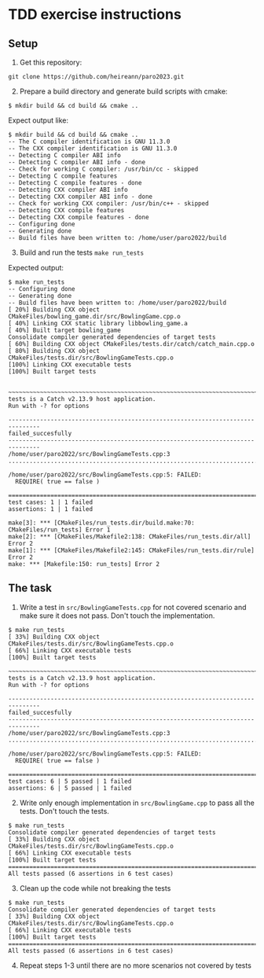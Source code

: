 # TDD exercise instructions
## Setup
1. Get this repository:
```
git clone https://github.com/heireann/paro2023.git
```
2. Prepare a build directory and generate build scripts with cmake:
```
$ mkdir build && cd build && cmake ..
```

Expect output like:
~~~
$ mkdir build && cd build && cmake ..
-- The C compiler identification is GNU 11.3.0
-- The CXX compiler identification is GNU 11.3.0
-- Detecting C compiler ABI info
-- Detecting C compiler ABI info - done
-- Check for working C compiler: /usr/bin/cc - skipped
-- Detecting C compile features
-- Detecting C compile features - done
-- Detecting CXX compiler ABI info
-- Detecting CXX compiler ABI info - done
-- Check for working CXX compiler: /usr/bin/c++ - skipped
-- Detecting CXX compile features
-- Detecting CXX compile features - done
-- Configuring done
-- Generating done
-- Build files have been written to: /home/user/paro2022/build
~~~
3. Build and run the tests
`make run_tests`    

Expected output:

```
$ make run_tests
-- Configuring done
-- Generating done
-- Build files have been written to: /home/user/paro2022/build
[ 20%] Building CXX object CMakeFiles/bowling_game.dir/src/BowlingGame.cpp.o
[ 40%] Linking CXX static library libbowling_game.a
[ 40%] Built target bowling_game
Consolidate compiler generated dependencies of target tests
[ 60%] Building CXX object CMakeFiles/tests.dir/catch/catch_main.cpp.o
[ 80%] Building CXX object CMakeFiles/tests.dir/src/BowlingGameTests.cpp.o
[100%] Linking CXX executable tests
[100%] Built target tests


~~~~~~~~~~~~~~~~~~~~~~~~~~~~~~~~~~~~~~~~~~~~~~~~~~~~~~~~~~~~~~~~~~~~~~~~~~~~~~~
tests is a Catch v2.13.9 host application.
Run with -? for options

-------------------------------------------------------------------------------
failed_succesfully
-------------------------------------------------------------------------------
/home/user/paro2022/src/BowlingGameTests.cpp:3
...............................................................................

/home/user/paro2022/src/BowlingGameTests.cpp:5: FAILED:
  REQUIRE( true == false )

===============================================================================
test cases: 1 | 1 failed
assertions: 1 | 1 failed

make[3]: *** [CMakeFiles/run_tests.dir/build.make:70: CMakeFiles/run_tests] Error 1
make[2]: *** [CMakeFiles/Makefile2:138: CMakeFiles/run_tests.dir/all] Error 2
make[1]: *** [CMakeFiles/Makefile2:145: CMakeFiles/run_tests.dir/rule] Error 2
make: *** [Makefile:150: run_tests] Error 2
```

## The task
1. Write a test in `src/BowlingGameTests.cpp` for not covered scenario and make sure it does not pass. Don't touch the implementation.
```
$ make run_tests
[ 33%] Building CXX object CMakeFiles/tests.dir/src/BowlingGameTests.cpp.o
[ 66%] Linking CXX executable tests
[100%] Built target tests

~~~~~~~~~~~~~~~~~~~~~~~~~~~~~~~~~~~~~~~~~~~~~~~~~~~~~~~~~~~~~~~~~~~~~~~~~~~~~~~
tests is a Catch v2.13.9 host application.
Run with -? for options

-------------------------------------------------------------------------------
failed_succesfully
-------------------------------------------------------------------------------
/home/user/paro2022/src/BowlingGameTests.cpp:3
...............................................................................

/home/user/paro2022/src/BowlingGameTests.cpp:5: FAILED:
  REQUIRE( true == false )

===============================================================================
test cases: 6 | 5 passed | 1 failed
assertions: 6 | 5 passed | 1 failed

```

2. Write only enough implementation in `src/BowlingGame.cpp` to pass all the tests. Don't touch the tests.
```
$ make run_tests
Consolidate compiler generated dependencies of target tests
[ 33%] Building CXX object CMakeFiles/tests.dir/src/BowlingGameTests.cpp.o
[ 66%] Linking CXX executable tests
[100%] Built target tests
===============================================================================
All tests passed (6 assertions in 6 test cases)
```

3. Clean up the code while not breaking the tests
```
$ make run_tests
Consolidate compiler generated dependencies of target tests
[ 33%] Building CXX object CMakeFiles/tests.dir/src/BowlingGameTests.cpp.o
[ 66%] Linking CXX executable tests
[100%] Built target tests
===============================================================================
All tests passed (6 assertions in 6 test cases)
```

4. Repeat steps 1-3 until there are no more scenarios not covered by tests

